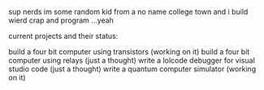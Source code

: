 sup nerds
im some random kid from a no name college town
and i build wierd crap
and program
...yeah

current projects and their status:

build a four bit computer using transistors (working on it)
build a four bit computer using relays (just a thought)
write a lolcode debugger for visual studio code (just a thought)
write a quantum computer simulator (working on it)

